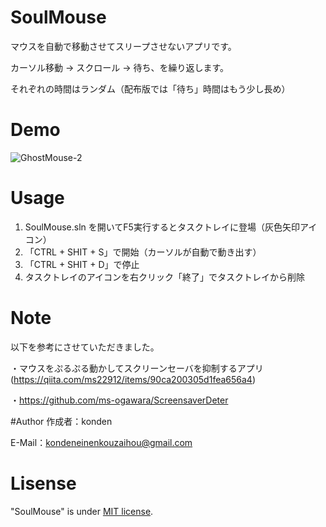 # SoulMouse
マウスを自動で移動させてスリープさせないアプリです。

カーソル移動 → スクロール → 待ち、を繰り返します。

それぞれの時間はランダム（配布版では「待ち」時間はもう少し長め）

# Demo
![GhostMouse-2](https://user-images.githubusercontent.com/71972294/147397685-b0e024c6-506b-47a1-a8ef-326bbaa0a29a.gif)

# Usage
1. SoulMouse.sln を開いてF5実行するとタスクトレイに登場（灰色矢印アイコン）
2. 「CTRL + SHIT + S」で開始（カーソルが自動で動き出す）
3. 「CTRL + SHIT + D」で停止
4. タスクトレイのアイコンを右クリック「終了」でタスクトレイから削除

# Note
以下を参考にさせていただきました。

・マウスをぷるぷる動かしてスクリーンセーバを抑制するアプリ(https://qiita.com/ms22912/items/90ca200305d1fea656a4)

・https://github.com/ms-ogawara/ScreensaverDeter


#Author
作成者：konden

E-Mail：kondeneinenkouzaihou@gmail.com

# Lisense
"SoulMouse" is under [MIT license](https://en.wikipedia.org/wiki/MIT_License).
